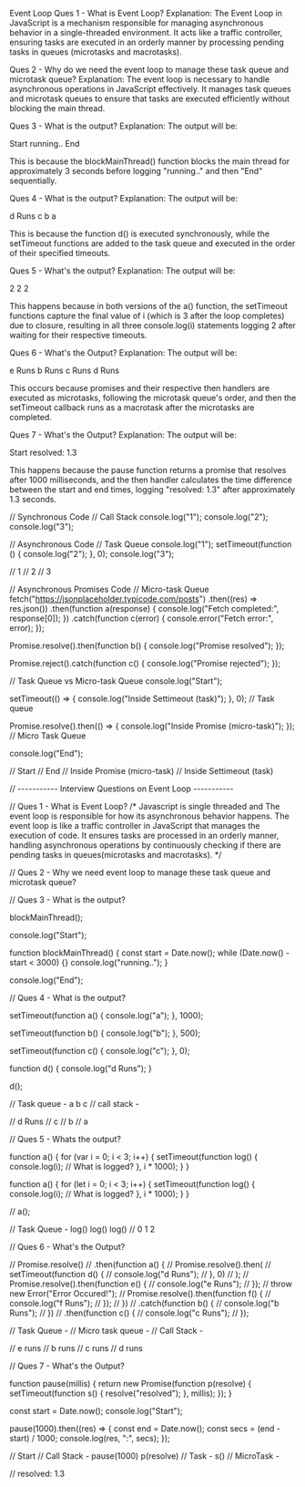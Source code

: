 Event Loop
Ques 1 - What is Event Loop?
Explanation: The Event Loop in JavaScript is a mechanism responsible for managing asynchronous behavior in a single-threaded environment. It acts like a traffic controller, ensuring tasks are executed in an orderly manner by processing pending tasks in queues (microtasks and macrotasks).

Ques 2 - Why do we need the event loop to manage these task queue and microtask queue?
Explanation: The event loop is necessary to handle asynchronous operations in JavaScript effectively. It manages task queues and microtask queues to ensure that tasks are executed efficiently without blocking the main thread.

Ques 3 - What is the output?
Explanation: The output will be:

Start
running..
End

This is because the blockMainThread() function blocks the main thread for approximately 3 seconds before logging "running.." and then "End" sequentially.

Ques 4 - What is the output?
Explanation: The output will be:

d Runs
c
b
a

This is because the function d() is executed synchronously, while the setTimeout functions are added to the task queue and executed in the order of their specified timeouts.

Ques 5 - What's the output?
Explanation: The output will be:

2
2
2

This happens because in both versions of the a() function, the setTimeout functions capture the final value of i (which is 3 after the loop completes) due to closure, resulting in all three console.log(i) statements logging 2 after waiting for their respective timeouts.

Ques 6 - What's the Output?
Explanation: The output will be:

e Runs
b Runs
c Runs
d Runs

This occurs because promises and their respective then handlers are executed as microtasks, following the microtask queue's order, and then the setTimeout callback runs as a macrotask after the microtasks are completed.

Ques 7 - What's the Output?
Explanation: The output will be:

Start
resolved: 1.3

This happens because the pause function returns a promise that resolves after 1000 milliseconds, and the then handler calculates the time difference between the start and end times, logging "resolved: 1.3" after approximately 1.3 seconds.


// Synchronous Code
// Call Stack
console.log("1");
console.log("2");
console.log("3");

// Asynchronous Code
// Task Queue
console.log("1");
setTimeout(function () {
  console.log("2");
}, 0);
console.log("3");

// 1
// 2
// 3

// Asynchronous Promises Code
// Micro-task Queue
fetch("https://jsonplaceholder.typicode.com/posts")
  .then((res) => res.json())
  .then(function a(response) {
    console.log("Fetch completed:", response[0]);
  })
  .catch(function c(error) {
    console.error("Fetch error:", error);
  });

Promise.resolve().then(function b() {
  console.log("Promise resolved");
});

Promise.reject().catch(function c() {
  console.log("Promise rejected");
});

// Task Queue vs Micro-task Queue
console.log("Start");

setTimeout(() => {
  console.log("Inside Settimeout (task)");
}, 0); // Task queue

Promise.resolve().then(() => {
  console.log("Inside Promise (micro-task)");
}); // Micro Task Queue

console.log("End");

// Start
// End
// Inside Promise (micro-task)
// Inside Settimeout (task)

// ----------- Interview Questions on Event Loop -----------

// Ques 1 - What is Event Loop?
/*
  Javascript is single threaded and The event loop is responsible for how its
  asynchronous behavior happens.
  The event loop is like a traffic controller in JavaScript that manages the execution of code.
  It ensures tasks are processed in an orderly manner, handling asynchronous operations
  by continuously checking if there are pending tasks in queues(microtasks and macrotasks). 
*/

// Ques 2 - Why we need event loop to manage these task queue and microtask queue?

// Ques 3 - What is the output?

blockMainThread();

console.log("Start");

function blockMainThread() {
  const start = Date.now();
  while (Date.now() - start < 3000) {}
  console.log("running..");
}

console.log("End");

// Ques 4 - What is the output?

setTimeout(function a() {
  console.log("a");
}, 1000);

setTimeout(function b() {
  console.log("b");
}, 500);

setTimeout(function c() {
  console.log("c");
}, 0);

function d() {
  console.log("d Runs");
}

d();

// Task queue - a b c
// call stack -

// d Runs
// c
// b
// a

// Ques 5 - Whats the output?

function a() {
  for (var i = 0; i < 3; i++) {
    setTimeout(function log() {
      console.log(i); // What is logged?
    }, i * 1000);
  }
}

function a() {
  for (let i = 0; i < 3; i++) {
    setTimeout(function log() {
      console.log(i); // What is logged?
    }, i * 1000);
  }
}

// a();

// Task Queue - log() log() log()
//                0     1     2

// Ques 6 - What's the Output?

// Promise.resolve()
//   .then(function a() {
//     Promise.resolve().then(
//       setTimeout(function d() {
//         console.log("d Runs");
//       }, 0)
//     );
//     Promise.resolve().then(function e() {
//       console.log("e Runs");
//     });
//     throw new Error("Error Occured!");
//     Promise.resolve().then(function f() {
//       console.log("f Runs");
//     });
//   })
//   .catch(function b() {
//     console.log("b Runs");
//   })
//   .then(function c() {
//     console.log("c Runs");
//   });

// Task Queue -
// Micro task queue -
// Call Stack -

// e runs
// b runs
// c runs
// d runs

// Ques 7 - What's the Output?

function pause(millis) {
  return new Promise(function p(resolve) {
    setTimeout(function s() {
      resolve("resolved");
    }, millis);
  });
}

const start = Date.now();
console.log("Start");

pause(1000).then((res) => {
  const end = Date.now();
  const secs = (end - start) / 1000;
  console.log(res, ":", secs);
});

// Start
// Call Stack - pause(1000) p(resolve)
// Task - s()
// MicroTask -

// resolved: 1.3
